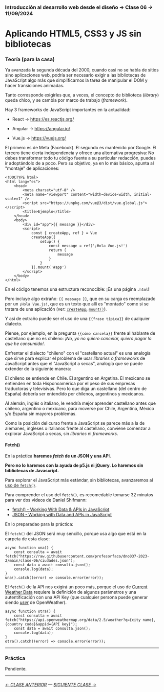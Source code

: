 ### Introducción al desarrollo web desde el diseño → Clase 06 → 11/09/2024

# Aplicando HTML5, CSS3 y JS sin bibliotecas

### Teoría (para la casa)

Ya avanzada la segunda década del 2000, cuando casi no se habla de sitios sino aplicaciones web, podría ser necesario exigir a las bibliotecas de JavaScript algo más que simplificarnos la tarea de manipular el DOM y hacer transiciones animadas. 

Tanto corresponde exigirles que, a veces, el concepto de biblioteca (*library*) queda chico, y se cambia por marco de trabajo (*framework*).

Hay 3 frameworks de JavaScript importantes en la actualidad:

- React → https://es.reactjs.org/

- Angular → https://angular.io/

- Vue.js → https://vuejs.org/

El primero es de Meta (Facebook). El segundo es mantenido por Google. El tercero tiene cierta independencia y ofrece una alternativa progresiva: No debes transformar todo tu código fuente a su particular redacción, puedes ir adoptándolo de a poco. Pero su objetivo, ya en lo más básico, apunta al "montaje" de aplicaciones:

```
<!DOCTYPE html>
<html lang="es">
    <head>
        <meta charset="utf-8" />
        <meta name="viewport" content="width=device-width, initial-scale=1" />
        <script src="https://unpkg.com/vue@3/dist/vue.global.js"></script>
        <title>Ejemplo</title>
    </head>
    <body>
        <div id="app">{{ message }}</div>
        <script>
            const { createApp, ref } = Vue
            createApp({
                setup() {
                    const message = ref('¡Hola Vue.js!')
                    return {
                        message
                    }
                }
            }).mount('#app')
        </script>
    </body>
</html>
```

En el código tenemos una estructura reconocible: ¡Es una página `.html`! 

Pero incluye algo extraño: `{{ message }}`, que en su carga es reemplazado por un `¡Hola Vue.js!`, que es un texto que allí es "montado" como si se tratara de una aplicación (ver: [`createApp`](https://vuejs.org/guide/essentials/application.html#the-root-component), [`mount()`](https://vuejs.org/guide/essentials/application.html#mounting-the-app)). 

Y así de extraño puede ser el uso de una `{{frase típica}}` de cualquier dialecto.

Piense, por ejemplo, en la pregunta `{{cómo cancela}}` frente al hablante de castellano que no es chileno: *¡No, yo no quiero cancelar, quiero pagar lo que he consumido!*.  

Enfrentar el dialecto "chileno" con el "castellano actual" es una analogía que sirve para explicar el problema de usar *libraries* o *frameworks* de JavaScript antes que el "JavaScript a secas", analogía que se puede extender de la siguiente manera: 

El chileno se entiende en Chile. El argentino en Argetina. El mexicano se entienden en toda Hisponoamérica por el peso de sus empresas traductoras y televisivas. Pero lo que diga un castellano (del centro de España) debería ser entendido por chilenos, argentinos y mexicanos. 

Al alemán, inglés o italiano, le vendría mejor aprender castellano antes que chileno, argentino o mexicano, para moverse por Chile, Argentina, México y/o España sin mayores problemas.

Como la posición del curso frente a JavaScript se parece más a la de alemanes, ingleses o italianos frente al castellano, conviene comenzar a explorar JavaScript a secas, sin *libraries* ni *frameworks*.

#### Fetch()

En la práctica **haremos *fetch* de un JSON y una API**. 

**Pero no lo haremos con la ayuda de p5.js ni jQuery. Lo haremos sin bibliotecas de Javascript.**

Para explorar el JavaScript más estándar, sin bibliotecas, avanzaremos al [uso de `fetch()`](https://developer.mozilla.org/es/docs/Web/API/Fetch_API/Using_Fetch). 

Para comprender el uso del `fetch()`, es recomedable tomarse 32 minutos para ver dos videos de Daniel Shifmann:

- [fetch() - Working With Data & APIs in JavaScript](https://youtu.be/tc8DU14qX6I)
- [JSON - Working with Data and APIs in JavaScript](https://youtu.be/uxf0--uiX0I) 

En lo preparadao para la práctica:

El `fetch()` del JSON será muy sencillo, porque usa algo que está en la carpeta de esta clase:  
  
```
async function una() {
    const consulta = await fetch("https://raw.githubusercontent.com/profesorfaco/dno037-2023-2/main/clase-06/ciudades.json");
    const data = await consulta.json();
    console.log(data);
}
una().catch((error) => console.error(error));
```

El `fetch()` de la API nos exigirá un poco más, porque el uso de [Current Weather Data](https://openweathermap.org/current) requiere la definición de algunos parámetros y una autentificación con una API Key (que cualquier persona puede generar siendo [*user*](https://home.openweathermap.org/users/sign_in) de OpenWeather).

```
async function otra() {
    const consulta = await fetch("https://api.openweathermap.org/data/2.5/weather?q={city name},{country code}&appid={API key}");
    const data = await consulta.json();
    console.log(data);
}
otra().catch((error) => console.error(error));
```

- - - - - - -

### Práctica

Pendiente.

- - - - - - - - - - - -

###### [← CLASE ANTERIOR](https://github.com/profesorfaco/dno096-2024/tree/main/clase-05) — [SIGUIENTE CLASE →](https://github.com/profesorfaco/dno096-2024/tree/main/clase-08)
